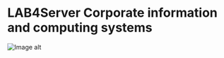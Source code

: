 # LAB4Server Corporate information and computing systems

![Image alt](https://github.com/maksuka/LAB4Server/blob/master/image.png)
